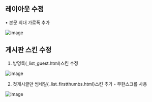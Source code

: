 ## 레이아웃 수정
• 본문 최대 가로폭 추가

![image](https://github.com/moonhouse-80san/OrangeDay/assets/164500431/cb222cce-4342-4fdd-8296-c106269522b2)


## 게시판 스킨 수정
1. 방명록(_list_guest.html)스킨 수정

![image](https://github.com/moonhouse-80san/OrangeDay/assets/164500431/95e7d6fc-e98b-49f4-9035-daa52e55a4af)
 
2. 첫게시글만 썸네일{_list_firstthumbs.html}스킨 추가 - 무한스크롤 사용

![image](https://github.com/moonhouse-80san/OrangeDay/assets/164500431/74f6a869-8446-4c41-b394-fdb05e141e4c)
